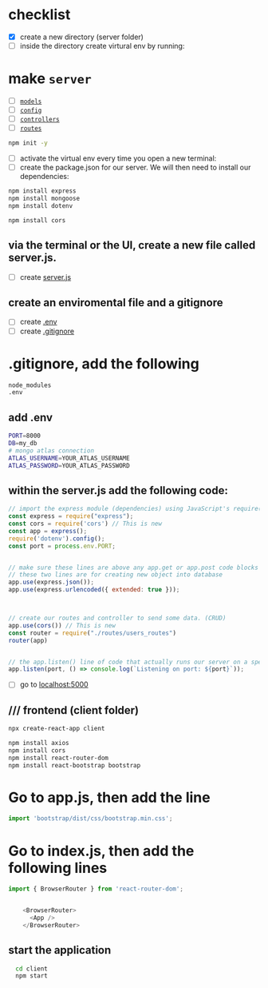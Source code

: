 # checklist

- [x] create a new directory (server folder)
- [ ] inside the directory create virtural env by running:

# make `server`

- [ ] [`models`](server/models/models.js)
- [ ] [`config`](server/config/config.js)
- [ ] [`controllers`](server/controllers/controllers.js)
- [ ] [`routes`](server/routes/routes.js)

```bash
npm init -y
```

- [ ] activate the virtual env every time you open a new terminal:
- [ ] create the package.json for our server. We will then need to install our dependencies:

```bash
npm install express
npm install mongoose
npm install dotenv
```
```bash
npm install cors
```


## via the terminal or the UI, create a new file called server.js.
- [ ] create [server.js](server/server.js)

##  create an enviromental file and a gitignore
- [ ] create [.env](server/.env)
- [ ] create [.gitignore](server/.gitignore)

# .gitignore, add the following

```bash
node_modules
.env
```

## add .env

```bash
PORT=8000
DB=my_db
# mongo atlas connection
ATLAS_USERNAME=YOUR_ATLAS_USERNAME
ATLAS_PASSWORD=YOUR_ATLAS_PASSWORD
```


##  within the server.js add the following code:

```js
// import the express module (dependencies) using JavaScript's require() statement, and then invoke express.
const express = require("express");
const cors = require('cors') // This is new
const app = express();
require('dotenv').config();
const port = process.env.PORT;


// make sure these lines are above any app.get or app.post code blocks
// these two lines are for creating new object into database
app.use(express.json());
app.use(express.urlencoded({ extended: true }));



// create our routes and controller to send some data. (CRUD)
app.use(cors()) // This is new
const router = require("./routes/users_routes")
router(app)


// the app.listen() line of code that actually runs our server on a specified port.
app.listen(port, () => console.log(`Listening on port: ${port}`));

```




- [ ] go to [localhost:5000](http://localhost:8000/api/.....)


## /// frontend  (client folder)
 ```bash
npx create-react-app client
 ```

```bash
npm install axios
npm install cors
npm install react-router-dom
npm install react-bootstrap bootstrap
```

# Go to app.js, then add the line
```js
import 'bootstrap/dist/css/bootstrap.min.css';
```

# Go to index.js, then add the following lines

```js
import { BrowserRouter } from 'react-router-dom';


    <BrowserRouter>
      <App />
    </BrowserRouter>
```

## start the application 

```bash
  cd client
  npm start
```

